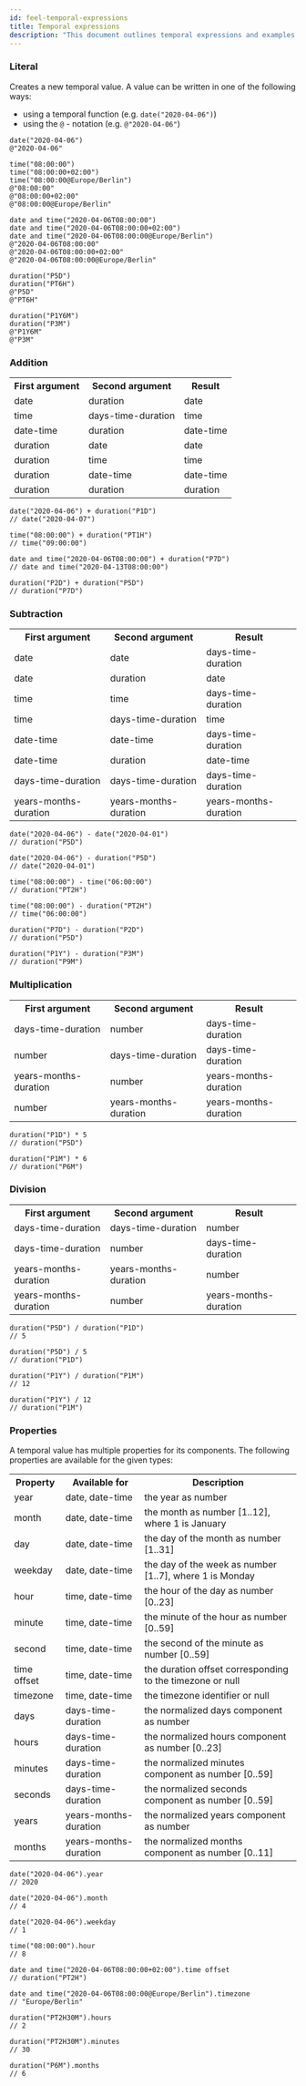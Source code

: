 ```yaml
---
id: feel-temporal-expressions
title: Temporal expressions
description: "This document outlines temporal expressions and examples."
---
```


### Literal

Creates a new temporal value. A value can be written in one of the following ways:

- using a temporal function (e.g. `date("2020-04-06")`)
- using the `@` - notation (e.g. `@"2020-04-06"`)

```feel
date("2020-04-06")
@"2020-04-06"

time("08:00:00")
time("08:00:00+02:00")
time("08:00:00@Europe/Berlin")
@"08:00:00"
@"08:00:00+02:00"
@"08:00:00@Europe/Berlin"

date and time("2020-04-06T08:00:00")
date and time("2020-04-06T08:00:00+02:00")
date and time("2020-04-06T08:00:00@Europe/Berlin")
@"2020-04-06T08:00:00"
@"2020-04-06T08:00:00+02:00"
@"2020-04-06T08:00:00@Europe/Berlin"

duration("P5D")
duration("PT6H")
@"P5D"
@"PT6H"

duration("P1Y6M")
duration("P3M")
@"P1Y6M"
@"P3M"
```

### Addition

<table>
  <tr>
    <th>First argument</th>
    <th>Second argument</th>
    <th>Result</th>
  </tr>

  <tr>
    <td>date</td>
    <td>duration</td>
    <td>date</td>
  </tr>

  <tr>
    <td>time</td>
    <td>days-time-duration</td>
    <td>time</td>
  </tr>

  <tr>
    <td>date-time</td>
    <td>duration</td>
    <td>date-time</td>
  </tr>

  <tr>
    <td>duration</td>
    <td>date</td>
    <td>date</td>
  </tr>

  <tr>
    <td>duration</td>
    <td>time</td>
    <td>time</td>
  </tr>

  <tr>
    <td>duration</td>
    <td>date-time</td>
    <td>date-time</td>
  </tr>

  <tr>
    <td>duration</td>
    <td>duration</td>
    <td>duration</td>
  </tr>

</table>

```feel
date("2020-04-06") + duration("P1D")
// date("2020-04-07")

time("08:00:00") + duration("PT1H")
// time("09:00:00")

date and time("2020-04-06T08:00:00") + duration("P7D")
// date and time("2020-04-13T08:00:00")

duration("P2D") + duration("P5D")
// duration("P7D")
```

### Subtraction

<table>
  <tr>
    <th>First argument</th>
    <th>Second argument</th>
    <th>Result</th>
  </tr>

  <tr>
    <td>date</td>
    <td>date</td>
    <td>days-time-duration</td>
  </tr>

  <tr>
    <td>date</td>
    <td>duration</td>
    <td>date</td>
  </tr>

  <tr>
    <td>time</td>
    <td>time</td>
    <td>days-time-duration</td>
  </tr>

  <tr>
    <td>time</td>
    <td>days-time-duration</td>
    <td>time</td>
  </tr>

  <tr>
    <td>date-time</td>
    <td>date-time</td>
    <td>days-time-duration</td>
  </tr>

  <tr>
    <td>date-time</td>
    <td>duration</td>
    <td>date-time</td>
  </tr>

  <tr>
    <td>days-time-duration</td>
    <td>days-time-duration</td>
    <td>days-time-duration</td>
  </tr>

  <tr>
    <td>years-months-duration</td>
    <td>years-months-duration</td>
    <td>years-months-duration</td>
  </tr>

</table>

```feel
date("2020-04-06") - date("2020-04-01")
// duration("P5D")

date("2020-04-06") - duration("P5D")
// date("2020-04-01")

time("08:00:00") - time("06:00:00")
// duration("PT2H")

time("08:00:00") - duration("PT2H")
// time("06:00:00")

duration("P7D") - duration("P2D")
// duration("P5D")

duration("P1Y") - duration("P3M")
// duration("P9M")
```

### Multiplication

<table>
  <tr>
    <th>First argument</th>
    <th>Second argument</th>
    <th>Result</th>
  </tr>

  <tr>
    <td>days-time-duration</td>
    <td>number</td>
    <td>days-time-duration</td>
  </tr>

  <tr>
    <td>number</td>
    <td>days-time-duration</td>
    <td>days-time-duration</td>
  </tr>

  <tr>
    <td>years-months-duration</td>
    <td>number</td>
    <td>years-months-duration</td>
  </tr>

  <tr>
    <td>number</td>
    <td>years-months-duration</td>
    <td>years-months-duration</td>
  </tr>

</table>

```feel
duration("P1D") * 5
// duration("P5D")

duration("P1M") * 6
// duration("P6M")
```

### Division

<table>
  <tr>
    <th>First argument</th>
    <th>Second argument</th>
    <th>Result</th>
  </tr>

  <tr>
    <td>days-time-duration</td>
    <td>days-time-duration</td>
    <td>number</td>
  </tr>

  <tr>
    <td>days-time-duration</td>
    <td>number</td>
    <td>days-time-duration</td>
  </tr>

  <tr>
    <td>years-months-duration</td>
    <td>years-months-duration</td>
    <td>number</td>
  </tr>

  <tr>
    <td>years-months-duration</td>
    <td>number</td>
    <td>years-months-duration</td>
  </tr>

</table>

```feel
duration("P5D") / duration("P1D")
// 5

duration("P5D") / 5
// duration("P1D")

duration("P1Y") / duration("P1M")
// 12

duration("P1Y") / 12
// duration("P1M")
```

### Properties

A temporal value has multiple properties for its components. The following properties are available
for the given types:

<table>
  <tr>
    <th>Property</th>
    <th>Available for</th>
    <th>Description</th>
</tr>

  <tr>
    <td>year</td>
    <td>date, date-time</td>
    <td>the year as number</td>
  </tr>

  <tr>
    <td>month</td>
    <td>date, date-time</td>
    <td>the month as number [1..12], where 1 is January</td>
  </tr>

  <tr>
    <td>day</td>
    <td>date, date-time</td>
    <td>the day of the month as number [1..31]</td>
  </tr>

  <tr>
    <td>weekday</td>
    <td>date, date-time</td>
    <td>the day of the week as number [1..7], where 1 is Monday</td>
  </tr>

  <tr>
    <td>hour</td>
    <td>time, date-time</td>
    <td>the hour of the day as number [0..23]</td>
  </tr>

  <tr>
    <td>minute</td>
    <td>time, date-time</td>
    <td>the minute of the hour as number [0..59]</td>
  </tr>

  <tr>
    <td>second</td>
    <td>time, date-time</td>
    <td>the second of the minute as number [0..59]</td>
  </tr>

  <tr>
    <td>time offset</td>
    <td>time, date-time</td>
    <td>the duration offset corresponding to the timezone or null</td>
  </tr>

  <tr>
    <td>timezone</td>
    <td>time, date-time</td>
    <td>the timezone identifier or null</td>
  </tr>

  <tr>
    <td>days</td>
    <td>days-time-duration</td>
    <td>the normalized days component as number</td>
  </tr>

  <tr>
    <td>hours</td>
    <td>days-time-duration</td>
    <td>the normalized hours component as number [0..23]</td>
  </tr>

  <tr>
    <td>minutes</td>
    <td>days-time-duration</td>
    <td>the normalized minutes component as number [0..59]</td>
  </tr>

  <tr>
    <td>seconds</td>
    <td>days-time-duration</td>
    <td>the normalized seconds component as number [0..59]</td>
  </tr>

  <tr>
    <td>years</td>
    <td>years-months-duration</td>
    <td>the normalized years component as number</td>
  </tr>

  <tr>
    <td>months</td>
    <td>years-months-duration</td>
    <td>the normalized months component as number [0..11]</td>
  </tr>

</table>

```feel
date("2020-04-06").year
// 2020

date("2020-04-06").month
// 4

date("2020-04-06").weekday
// 1

time("08:00:00").hour
// 8

date and time("2020-04-06T08:00:00+02:00").time offset
// duration("PT2H")

date and time("2020-04-06T08:00:00@Europe/Berlin").timezone
// "Europe/Berlin"

duration("PT2H30M").hours
// 2

duration("PT2H30M").minutes
// 30

duration("P6M").months
// 6
```

